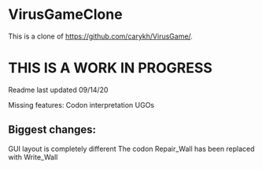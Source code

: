 # VirusGameClone
This is a clone of https://github.com/carykh/VirusGame/.

# THIS IS A WORK IN PROGRESS
Readme last updated 09/14/20

Missing features:
Codon interpretation
UGOs

## Biggest changes:
GUI layout is completely different
The codon Repair_Wall has been replaced with Write_Wall